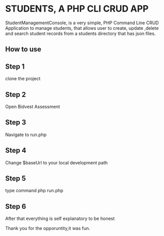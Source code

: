 # STUDENTS, A PHP CLI CRUD APP

StudentManagementConsole, is a very simple, PHP Command Line CRUD Application to manage students, that allows user to
create, update ,delete and search student records from a students directory that has json files.

## How to use

## Step 1
clone the project

## Step 2
Open Bidvest Assessment

## Step 3
Navigate to run.php 

## Step 4
Change $baseUrl to your local development path

## Step 5
type command php run.php

## Step 6
After that everything is self explanatory to be honest

Thank you for the opporuntity,it was fun.
